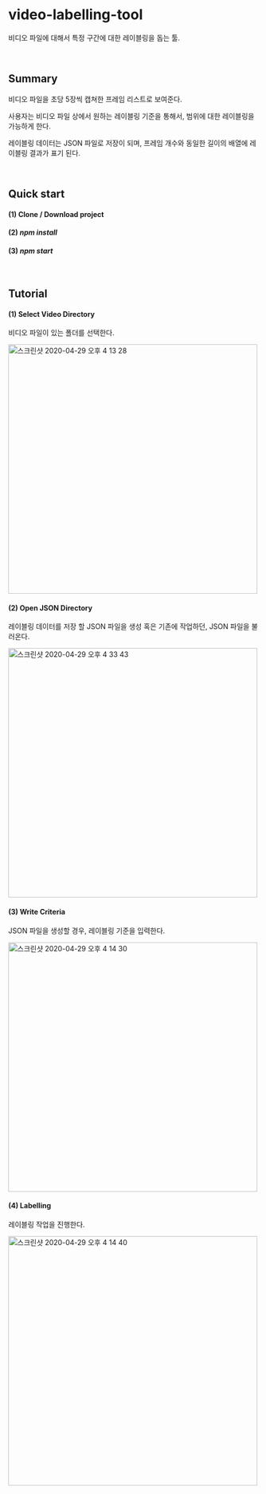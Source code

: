 # video-labelling-tool
비디오 파일에 대해서 특정 구간에 대한 레이블링을 돕는 툴.

<br/>

## Summary
비디오 파일을 초당 5장씩 캡쳐한 프레임 리스트로 보여준다.

사용자는 비디오 파일 상에서 원하는 레이블링 기준을 통해서, 범위에 대한 레이블링을 가능하게 한다.

레이블링 데이터는 JSON 파일로 저장이 되며, 프레임 개수와 동일한 길이의 배열에 레이블링 결과가 표기 된다.

<br/>

## Quick start

#### (1) Clone / Download project

#### (2) _npm install_

#### (3) _npm start_

<br/>

## Tutorial

#### (1) Select Video Directory
비디오 파일이 있는 폴더를 선택한다.

<img width="500" alt="스크린샷 2020-04-29 오후 4 13 28" src="https://user-images.githubusercontent.com/20623970/80569853-b3575900-8a34-11ea-9c9f-6f65c4b11e3d.png">

#### (2) Open JSON Directory
레이블링 데이터를 저장 할 JSON 파일을 생성 혹은 기존에 작업하던, JSON 파일을 불러온다.

<img width="500" alt="스크린샷 2020-04-29 오후 4 33 43" src="https://user-images.githubusercontent.com/20623970/80571245-3da0bc80-8a37-11ea-9a45-2923d9e3ece9.png">

#### (3) Write Criteria
JSON 파일을 생성할 경우, 레이블링 기준을 입력한다.

<img width="500" alt="스크린샷 2020-04-29 오후 4 14 30" src="https://user-images.githubusercontent.com/20623970/80571346-6fb21e80-8a37-11ea-8102-d48bc84cde61.png">

#### (4) Labelling
레이블링 작업을 진행한다.

<img width="500" alt="스크린샷 2020-04-29 오후 4 14 40" src="https://user-images.githubusercontent.com/20623970/80571422-907a7400-8a37-11ea-88d5-f6cc675d5066.png">

